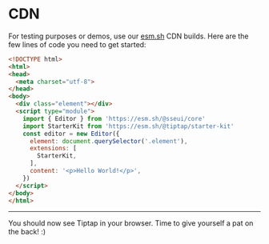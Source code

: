 # CDN

For testing purposes or demos, use our [esm.sh](https://esm.sh/) CDN builds. Here are the few lines of code you need to get started:

```html
<!DOCTYPE html>
<html>
<head>
  <meta charset="utf-8">
</head>
<body>
  <div class="element"></div>
  <script type="module">
    import { Editor } from 'https://esm.sh/@sseui/core'
    import StarterKit from 'https://esm.sh/@tiptap/starter-kit'
    const editor = new Editor({
      element: document.querySelector('.element'),
      extensions: [
        StarterKit,
      ],
      content: '<p>Hello World!</p>',
    })
  </script>
</body>
</html>
```


---

You should now see Tiptap in your browser. Time to give yourself a pat on the back! :)

